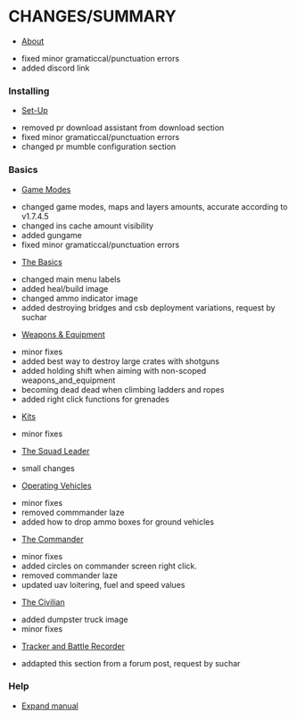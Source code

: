 # CHANGES/SUMMARY

* [About](README.md)
 - fixed minor gramaticcal/punctuation errors
 - added discord link
  
### Installing
* [Set-Up](set-up.md)
 - removed pr download assistant from download section
 - fixed minor gramaticcal/punctuation errors
 - changed pr mumble configuration section

### Basics
* [Game Modes](game_modes.md)
 - changed game modes, maps and layers amounts, accurate according to v1.7.4.5
 - changed ins cache amount visibility
 - added gungame
 - fixed minor gramaticcal/punctuation errors

* [The Basics](the_basics.md)
 - changed main menu labels
 - added heal/build image
 - changed ammo indicator image
 - added destroying bridges and csb deployment variations, request by suchar
 
* [Weapons & Equipment](weapons_and_equipment.md)
 - minor fixes
 - added best way to destroy large crates with shotguns
 - added holding shift when aiming with non-scoped weapons_and_equipment
 - becoming dead dead when climbing ladders and ropes
 - added right click functions for grenades
 
* [Kits](kits.md)
 - minor fixes

* [The Squad Leader](the_squad_leader.md)
 - small changes

* [Operating Vehicles](operating_vehicles.md)
 - minor fixes
 - removed commmander laze
 - added how to drop ammo boxes for ground vehicles

* [The Commander](commander.md)
 - minor fixes
 - added circles on commander screen right click.
 - removed commander laze
 - updated uav loitering, fuel and speed values
 
* [The Civilian](the_civilian.md)
 - added dumpster truck image
 - minor fixes
 
* [Tracker and Battle Recorder](replays.md)
 - addapted this section from a forum post, request by suchar

### Help
* [Expand manual](help_manual.md)

